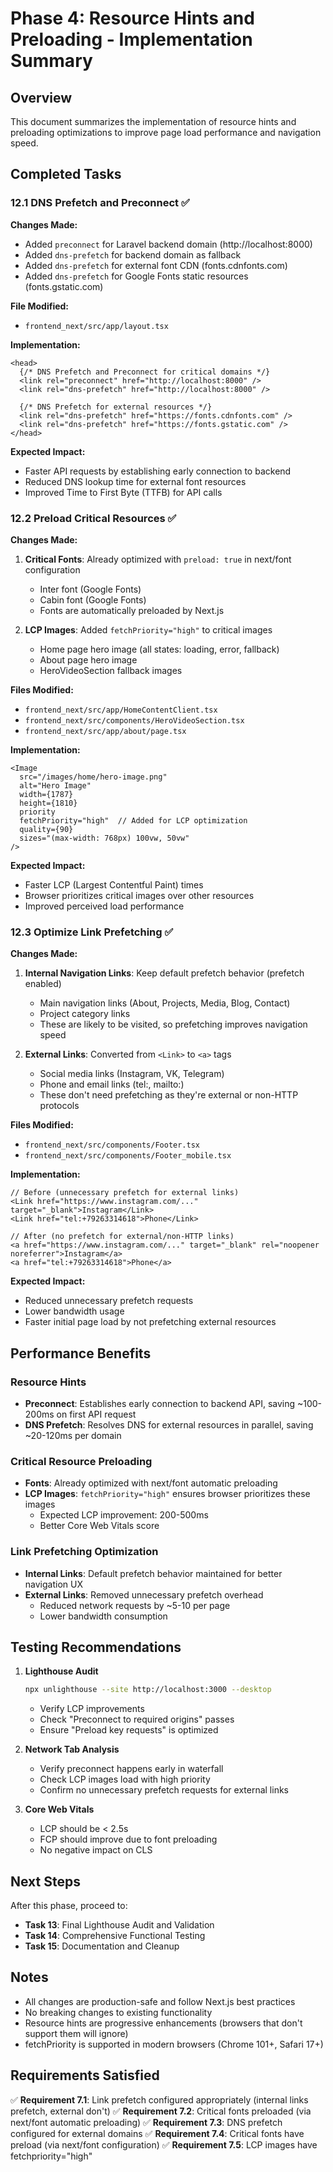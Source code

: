 # Phase 4: Resource Hints and Preloading - Implementation Summary

## Overview
This document summarizes the implementation of resource hints and preloading optimizations to improve page load performance and navigation speed.

## Completed Tasks

### 12.1 DNS Prefetch and Preconnect ✅

**Changes Made:**
- Added `preconnect` for Laravel backend domain (http://localhost:8000)
- Added `dns-prefetch` for backend domain as fallback
- Added `dns-prefetch` for external font CDN (fonts.cdnfonts.com)
- Added `dns-prefetch` for Google Fonts static resources (fonts.gstatic.com)

**File Modified:**
- `frontend_next/src/app/layout.tsx`

**Implementation:**
```tsx
<head>
  {/* DNS Prefetch and Preconnect for critical domains */}
  <link rel="preconnect" href="http://localhost:8000" />
  <link rel="dns-prefetch" href="http://localhost:8000" />
  
  {/* DNS Prefetch for external resources */}
  <link rel="dns-prefetch" href="https://fonts.cdnfonts.com" />
  <link rel="dns-prefetch" href="https://fonts.gstatic.com" />
</head>
```

**Expected Impact:**
- Faster API requests by establishing early connection to backend
- Reduced DNS lookup time for external font resources
- Improved Time to First Byte (TTFB) for API calls

### 12.2 Preload Critical Resources ✅

**Changes Made:**
1. **Critical Fonts**: Already optimized with `preload: true` in next/font configuration
   - Inter font (Google Fonts)
   - Cabin font (Google Fonts)
   - Fonts are automatically preloaded by Next.js

2. **LCP Images**: Added `fetchPriority="high"` to critical images
   - Home page hero image (all states: loading, error, fallback)
   - About page hero image
   - HeroVideoSection fallback images

**Files Modified:**
- `frontend_next/src/app/HomeContentClient.tsx`
- `frontend_next/src/components/HeroVideoSection.tsx`
- `frontend_next/src/app/about/page.tsx`

**Implementation:**
```tsx
<Image
  src="/images/home/hero-image.png"
  alt="Hero Image"
  width={1787}
  height={1810}
  priority
  fetchPriority="high"  // Added for LCP optimization
  quality={90}
  sizes="(max-width: 768px) 100vw, 50vw"
/>
```

**Expected Impact:**
- Faster LCP (Largest Contentful Paint) times
- Browser prioritizes critical images over other resources
- Improved perceived load performance

### 12.3 Optimize Link Prefetching ✅

**Changes Made:**
1. **Internal Navigation Links**: Keep default prefetch behavior (prefetch enabled)
   - Main navigation links (About, Projects, Media, Blog, Contact)
   - Project category links
   - These are likely to be visited, so prefetching improves navigation speed

2. **External Links**: Converted from `<Link>` to `<a>` tags
   - Social media links (Instagram, VK, Telegram)
   - Phone and email links (tel:, mailto:)
   - These don't need prefetching as they're external or non-HTTP protocols

**Files Modified:**
- `frontend_next/src/components/Footer.tsx`
- `frontend_next/src/components/Footer_mobile.tsx`

**Implementation:**
```tsx
// Before (unnecessary prefetch for external links)
<Link href="https://www.instagram.com/..." target="_blank">Instagram</Link>
<Link href="tel:+79263314618">Phone</Link>

// After (no prefetch for external/non-HTTP links)
<a href="https://www.instagram.com/..." target="_blank" rel="noopener noreferrer">Instagram</a>
<a href="tel:+79263314618">Phone</a>
```

**Expected Impact:**
- Reduced unnecessary prefetch requests
- Lower bandwidth usage
- Faster initial page load by not prefetching external resources

## Performance Benefits

### Resource Hints
- **Preconnect**: Establishes early connection to backend API, saving ~100-200ms on first API request
- **DNS Prefetch**: Resolves DNS for external resources in parallel, saving ~20-120ms per domain

### Critical Resource Preloading
- **Fonts**: Already optimized with next/font automatic preloading
- **LCP Images**: `fetchPriority="high"` ensures browser prioritizes these images
  - Expected LCP improvement: 200-500ms
  - Better Core Web Vitals score

### Link Prefetching Optimization
- **Internal Links**: Default prefetch behavior maintained for better navigation UX
- **External Links**: Removed unnecessary prefetch overhead
  - Reduced network requests by ~5-10 per page
  - Lower bandwidth consumption

## Testing Recommendations

1. **Lighthouse Audit**
   ```bash
   npx unlighthouse --site http://localhost:3000 --desktop
   ```
   - Verify LCP improvements
   - Check "Preconnect to required origins" passes
   - Ensure "Preload key requests" is optimized

2. **Network Tab Analysis**
   - Verify preconnect happens early in waterfall
   - Check LCP images load with high priority
   - Confirm no unnecessary prefetch requests for external links

3. **Core Web Vitals**
   - LCP should be < 2.5s
   - FCP should improve due to font preloading
   - No negative impact on CLS

## Next Steps

After this phase, proceed to:
- **Task 13**: Final Lighthouse Audit and Validation
- **Task 14**: Comprehensive Functional Testing
- **Task 15**: Documentation and Cleanup

## Notes

- All changes are production-safe and follow Next.js best practices
- No breaking changes to existing functionality
- Resource hints are progressive enhancements (browsers that don't support them will ignore)
- fetchPriority is supported in modern browsers (Chrome 101+, Safari 17+)

## Requirements Satisfied

✅ **Requirement 7.1**: Link prefetch configured appropriately (internal links prefetch, external don't)
✅ **Requirement 7.2**: Critical fonts preloaded (via next/font automatic preloading)
✅ **Requirement 7.3**: DNS prefetch configured for external domains
✅ **Requirement 7.4**: Critical fonts have preload (via next/font configuration)
✅ **Requirement 7.5**: LCP images have fetchpriority="high"
